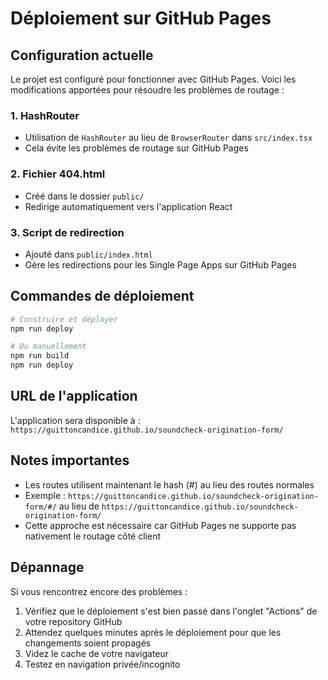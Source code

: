 # Déploiement sur GitHub Pages

## Configuration actuelle

Le projet est configuré pour fonctionner avec GitHub Pages. Voici les modifications apportées pour résoudre les problèmes de routage :

### 1. HashRouter
- Utilisation de `HashRouter` au lieu de `BrowserRouter` dans `src/index.tsx`
- Cela évite les problèmes de routage sur GitHub Pages

### 2. Fichier 404.html
- Créé dans le dossier `public/`
- Redirige automatiquement vers l'application React

### 3. Script de redirection
- Ajouté dans `public/index.html`
- Gère les redirections pour les Single Page Apps sur GitHub Pages

## Commandes de déploiement

```bash
# Construire et déployer
npm run deploy

# Ou manuellement
npm run build
npm run deploy
```

## URL de l'application

L'application sera disponible à : `https://guittoncandice.github.io/soundcheck-origination-form/`

## Notes importantes

- Les routes utilisent maintenant le hash (#) au lieu des routes normales
- Exemple : `https://guittoncandice.github.io/soundcheck-origination-form/#/` au lieu de `https://guittoncandice.github.io/soundcheck-origination-form/`
- Cette approche est nécessaire car GitHub Pages ne supporte pas nativement le routage côté client

## Dépannage

Si vous rencontrez encore des problèmes :

1. Vérifiez que le déploiement s'est bien passé dans l'onglet "Actions" de votre repository GitHub
2. Attendez quelques minutes après le déploiement pour que les changements soient propagés
3. Videz le cache de votre navigateur
4. Testez en navigation privée/incognito 